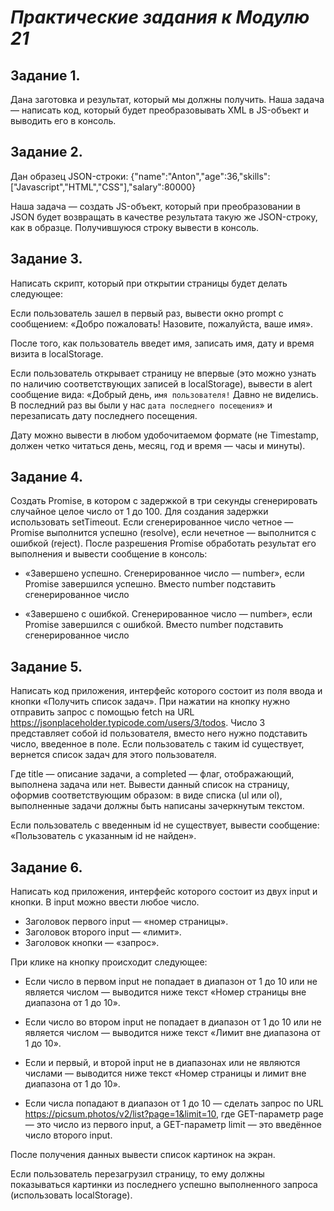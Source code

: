 # ***Практические задания к Модулю 21*** #
## Задание 1. 
Дана заготовка и результат, который мы должны получить. Наша задача — написать код, который будет преобразовывать XML в JS-объект и выводить его в консоль.

## Задание 2. 
Дан образец JSON-строки: {"name":"Anton","age":36,"skills":["Javascript","HTML","CSS"],"salary":80000} 

Наша задача — создать JS-объект, который при преобразовании в JSON будет возвращать в качестве результата такую же JSON-строку, как в образце. Получившуюся строку вывести в консоль.

## Задание 3.
Написать скрипт, который при открытии страницы будет делать следующее: 

Если пользователь зашел в первый раз, вывести окно prompt с сообщением: «Добро пожаловать! Назовите, пожалуйста, ваше имя».

После того, как пользователь введет имя, записать имя, дату и время визита в localStorage.

Если пользователь открывает страницу не впервые (это можно узнать по наличию соответствующих записей в localStorage), вывести в alert сообщение вида: «Добрый день, `имя пользователя!` Давно не виделись. В последний раз вы были у нас `дата последнего посещения`» и перезаписать дату последнего посещения.

Дату можно вывести в любом удобочитаемом формате (не Timestamp, должен четко читаться день, месяц, год и время — часы и минуты).

## Задание 4.
Создать Promise, в котором c задержкой в три секунды сгенерировать случайное целое число от 1 до 100. Для создания задержки использовать setTimeout. Если сгенерированное число четное — Promise выполнится успешно (resolve), если нечетное — выполнится с ошибкой (reject). После разрешения Promise обработать результат его выполнения и вывести сообщение в консоль:

- «Завершено успешно. Сгенерированное число — number», если Promise завершился успешно. Вместо number подставить сгенерированное число

- «Завершено с ошибкой. Сгенерированное число — number», если Promise завершился с ошибкой. Вместо number подставить сгенерированное число

## Задание 5.
Написать код приложения, интерфейс которого состоит из поля ввода и кнопки «Получить список задач». При нажатии на кнопку нужно отправить запрос с помощью fetch на URL https://jsonplaceholder.typicode.com/users/3/todos. Число 3 представляет собой id пользователя, вместо него нужно подставить число, введенное в поле. Если пользователь с таким id существует, вернется список задач для этого пользователя.

Где title — описание задачи, а completed — флаг, отображающий, выполнена задача или нет. Вывести данный список на страницу, оформив соответствующим образом: в виде списка (ul или ol), выполненные задачи должны быть написаны зачеркнутым текстом. 

Если пользователь с введенным id не существует, вывести сообщение: «Пользователь с указанным id не найден».

## Задание 6.
Написать код приложения, интерфейс которого состоит из двух input и кнопки. В input можно ввести любое число.

- Заголовок первого input — «номер страницы».
- Заголовок второго input — «лимит».
- Заголовок кнопки — «запрос».

При клике на кнопку происходит следующее:

- Если число в первом input не попадает в диапазон от 1 до 10 или не является числом — выводится ниже текст «Номер страницы вне диапазона от 1 до 10».

- Если число во втором input не попадает в диапазон от 1 до 10 или не является числом — выводится ниже текст «Лимит вне диапазона от 1 до 10».

- Если и первый, и второй input не в диапазонах или не являются числами — выводится ниже текст «Номер страницы и лимит вне диапазона от 1 до 10».

- Если числа попадают в диапазон от 1 до 10 — сделать запрос по URL https://picsum.photos/v2/list?page=1&limit=10, где GET-параметр page — это число из первого input, а GET-параметр limit — это введённое число второго input. 

После получения данных вывести список картинок на экран.

Если пользователь перезагрузил страницу, то ему должны показываться картинки из последнего успешно выполненного запроса (использовать localStorage).